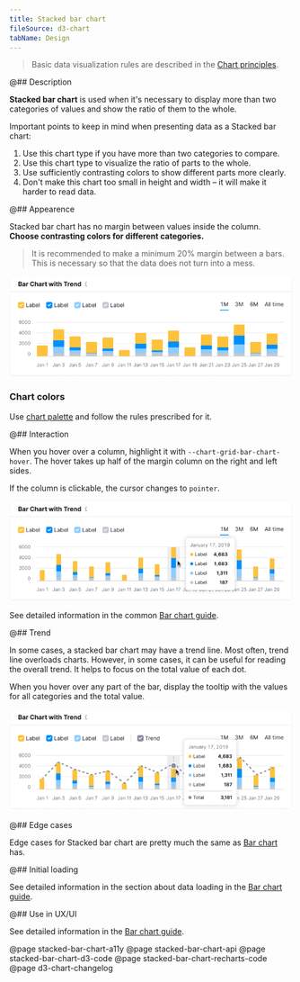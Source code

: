 ```yaml
---
title: Stacked bar chart
fileSource: d3-chart
tabName: Design
---
```


> Basic data visualization rules are described in the [Chart principles](/data-display/chart/).

@## Description

**Stacked bar chart** is used when it's necessary to display more than two categories of values and show the ratio of them to the whole.

Important points to keep in mind when presenting data as a Stacked bar chart:

1. Use this chart type if you have more than two categories to compare.
2. Use this chart type to visualize the ratio of parts to the whole.
3. Use sufficiently contrasting colors to show different parts more clearly.
4. Don't make this chart too small in height and width – it will make it harder to read data.

@## Appearence

Stacked bar chart has no margin between values inside the column. **Choose contrasting colors for different categories.**

> It is recommended to make a minimum 20% margin between a bars. This is necessary so that the data does not turn into a mess.

![stacked bar chart](static/stacked-bar-chart.png)

### Chart colors

Use [chart palette](/data-display/chart-palette/) and follow the rules prescribed for it.

@## Interaction

When you hover over a column, highlight it with `--chart-grid-bar-chart-hover`. The hover takes up half of the margin column on the right and left sides.

If the column is clickable, the cursor changes to `pointer`.

![stacked bar chart](static/stacked-bar-chart-hover.png)

See detailed information in the common [Bar chart guide](/data-display/bar-chart/#a61ee5/).

@## Trend

In some cases, a stacked bar chart may have a trend line. Most often, trend line overloads charts. However, in some cases, it can be useful for reading the overall trend. It helps to focus on the total value of each dot.

When you hover over any part of the bar, display the tooltip with the values for all categories and the total value.

![stacked bar chart](static/stacked-bar-chart-trend.png)

@## Edge cases

Edge cases for Stacked bar chart are pretty much the same as [Bar chart](/data-display/bar-chart/bar-chart-vertical/#a54381) has.

@## Initial loading

See detailed information in the section about data loading in the [Bar chart guide](/data-display/bar-chart/bar-chart-vertical/#ac26f2).

@## Use in UX/UI

See detailed information in the [Bar chart guide](/data-display/bar-chart/#a1d837).

@page stacked-bar-chart-a11y
@page stacked-bar-chart-api
@page stacked-bar-chart-d3-code
@page stacked-bar-chart-recharts-code
@page d3-chart-changelog
